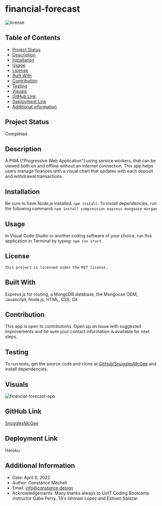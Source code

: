 # financial-forecast

![license](https://img.shields.io/badge/license-MIT-blue.svg)

## Table of Contents

- [Project Status](#status)
- [Description](#description)
- [Installation](#installation)
- [Usage](#usage)
- [License](#license)
- [Built With](#coding)
- [Contribution](#contribution)
- [Testing](#test)
- [Visuals](#visuals)
- [GitHub Link](#github)
- [Deployment Link](#deployment)
- [Additional information](#date,#author,#email,#thanks)

## Project Status

Completed

## Description

A PWA ("Progressive Web Application") using service workers, that can be viewed both on and offline without an Internet connection. This app helps users manage finances with a visual chart that updates with each deposit and withdrawal transactions.

## Installation

Be sure to have Node.js installed: `npm install`. To install dependencies, run the following command: `npm install compression express mongoose morgan`

## Usage

In Visual Code Studio or another coding software of your choice, run this application in Terminal by typing: `npm run start`.

## License

    This project is licensed under the MIT license.

## Built With

Express.js for routing, a MongoDB database, the Mongoose ODM, Javascript, Node.js, HTML, CSS, Git

## Contribution

This app is open to contributions. Open up an Issue with suggested improvements and be sure your contact information is available for next steps.

## Testing

To run tests, get the source code and clone at [GitHub/SnugglesMcGee](https://github.com/SnugglesMcGee/financial-forecast) and install dependencies.

## Visuals

![financial-forecast-app](https://user-images.githubusercontent.com/93297081/162081542-4629b113-ca32-4887-a908-c306b24e1f03.jpeg)


## GitHub Link

[SnugglesMcGee](https://github.com/SnugglesMcGee)

## Deployment Link

Heroku

## Additional Information

- Date: April 6, 2022
- Author: Constance Mitchell
- Email: [info@constance.design](mailto:user@example.com)
- Acknowledgements: Many thanks always to UofT Coding Bootcamp instructor Gabe Perry, TA's Ishmael Lopez and Estiven Salazar.
